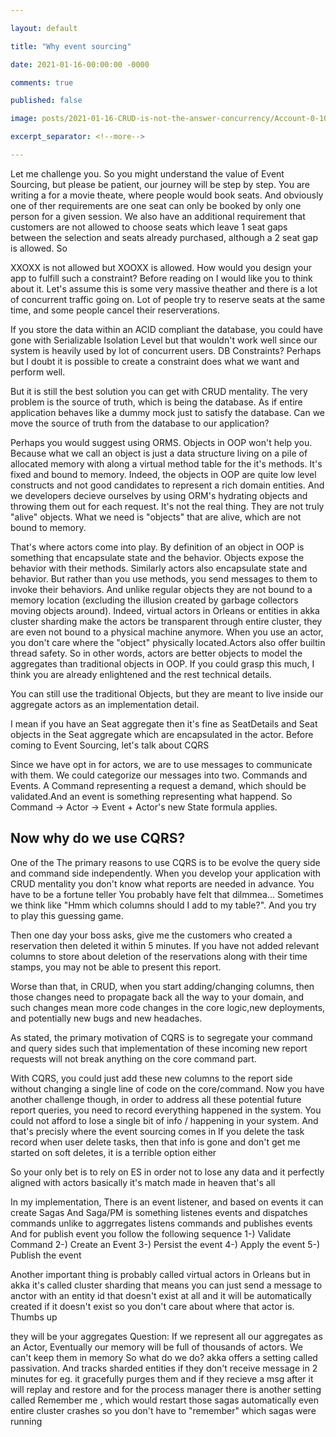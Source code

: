 ```yaml
---

layout: default

title: "Why event sourcing"

date: 2021-01-16-00:00:00 -0000

comments: true

published: false

image: posts/2021-01-16-CRUD-is-not-the-answer-concurrency/Account-0-100.png

excerpt_separator: <!--more-->

---
```

Let me challenge you. So you might understand the value of Event Sourcing, but please be patient, our journey will be step by step.
You are writing a for a movie theate, where people would book seats. And obviously one of ther requirements are one seat can only be booked 
by only one person for a given session. We also have an additional requirement that customers are not allowed to choose seats which leave 1 seat gaps between the selection and seats already purchased, although a 2 seat gap is allowed. So

XXOXX is not allowed but XOOXX is allowed.
How would you design your app to fulfill such a constraint? Before reading on I would like you to think about it. Let's assume this is some very massive theather
and there is a lot of concurrent traffic going on. Lot of people try to reserve seats at the same time, and some people cancel their reserverations.

If you store the data within an ACID compliant the database, you could have  gone with Serializable Isolation Level but that wouldn't work well since our system
is heavily used by lot of concurrent users. DB Constraints? Perhaps but I doubt it is possible to create a constraint does what we want and perform well.

But it is still the best solution you can get with CRUD mentality.
The very problem is the source of truth, which is being the database.
As if entire application behaves like a dummy mock just to satisfy the database.  Can we move the source of truth from the database to our application?

Perhaps you would suggest using ORMS. Objects in OOP  won't help you. Because what we call an object is just a data structure living on  a pile of allocated memory with along a virtual method table for the it's methods. It's fixed and bound to memory. Indeed, the objects in OOP are quite low level constructs and
not good candidates to represent a rich domain entities.
And we developers decieve ourselves by using ORM's hydrating objects and throwing them out for each request. It's not the real thing. They are not truly "alive"
objects. What we need is "objects" that are alive, which are not bound to memory.

That's where actors come into play. By definition of an object in OOP is something that encapsulate state and the behavior. Objects expose the behavior with their methods. Similarly actors also encapsulate state and behavior. But rather than you use methods, you send messages to them to invoke their behaviors.
And unlike regular objects they are not bound to a memory location (excluding the illusion created by garbage collectors moving objects around). Indeed, virtual actors in Orleans or entities in akka cluster sharding make the actors be transparent through entire cluster, they are even not bound to a physical machine anymore. When you use an actor, you don't care where the "object" physically located.Actors also offer builtin thread safety. So in other words, actors are better objects to model the aggregates than traditional objects in OOP. If you could grasp this much, I think you are already enlightened and the rest technical details.

You can still use the traditional Objects, but they are meant to live inside our aggregate actors as an implementation detail.

I mean if you have an Seat aggregate then it's fine as SeatDetails and Seat objects in the Seat aggregate which are encapsulated in the actor.
Before coming to Event Sourcing, let's talk about CQRS

Since we have opt in for actors, we are to use messages to  communicate with them. We could categorize our messages into two. Commands and Events.
A Command representing a request a demand, which should be validated.And an event is something representing what happend.
So Command -> Actor -> Event + Actor's new State formula applies.

## Now why do we use CQRS?

One of the The primary reasons to use CQRS is to be evolve the query side and command side independently. When you develop your application with CRUD mentality you don't know what reports are needed in advance. You have to be a fortune teller
You probably have felt that dilmmea... Sometimes we think like "Hmm which columns should I add to my table?". And you try to play this guessing game.


Then one day your boss asks, give me the customers who created a reservation then deleted it within 5 minutes. If you have not added relevant columns to store
about deletion of the reservations along with their time stamps, you may not be able to present this report.

Worse than that, in CRUD, when you start adding/changing columns, then those changes need to propagate back all the way to your domain, and such changes mean more code changes in the core logic,new deployments, and potentially new bugs and new headaches.

As stated, the primary motivation of CQRS is to segregate your command and query sides such that implementation of these incoming new report requests will not break anything on the core command part.

With CQRS, you could just add these new columns to the report side without changing a single line of code on the core/command.
Now you have another challenge though, in order to address all these potential future report queries, you need to record everything happened in the system.
You could not afford to lose a single bit of info / happening in your system.
And that's precisly where the event sourcing comes in
If you delete the task record when user delete tasks, then that info is gone
and don't get me started on soft deletes, it is a terrible option either

So your only bet is to rely on ES in order not to lose any data
and it perfectly aligned with actors
basically it's match made in heaven
that's all

In my implementation, There is an event listener, and based on events it can create Sagas
And Saga/PM is something listenes events and dispatches commands
unlike to aggrregates listens commands and publishes events
And for publish event you follow the following sequence
1-) Validate Command
2-) Create an Event
3-) Persist the event
4-) Apply the event
5-) Publish the event


Another important thing is probably called virtual actors in Orleans but in akka it's called cluster sharding
that means you can just send a message to anctor with an entity id that doesn't exist at all
and it will be automatically created if it doesn't exist
so you don't care about where that actor is.
Thumbs up

they will be your aggregates
Question: If we represent all our aggregates as an Actor,
Eventually our memory will be full of thousands of actors. We can't keep them in memory
So what do we do?
akka offers a setting called passivation. And tracks sharded entities if they don't receive message in 2 minutes for eg. it gracefully purges them
and if they recieve a msg after it will replay and restore
and for the process manager there is another setting called Remember me , which would restart those sagas automatically even entire cluster crashes
so you don't have to "remember" which sagas were running

